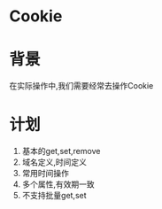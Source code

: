 # Cookie

# 背景

在实际操作中,我们需要经常去操作Cookie

# 计划

1. 基本的get,set,remove
2. 域名定义,时间定义
3. 常用时间操作
4. 多个属性,有效期一致
5. 不支持批量get,set